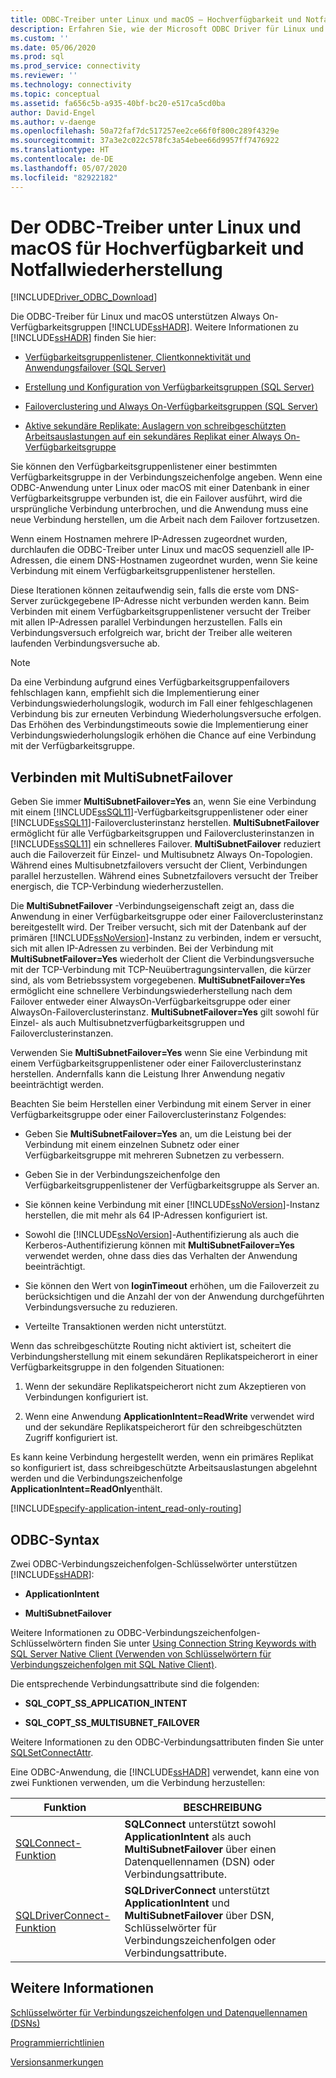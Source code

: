```yaml
---
title: ODBC-Treiber unter Linux und macOS – Hochverfügbarkeit und Notfallwiederherstellung
description: Erfahren Sie, wie der Microsoft ODBC Driver für Linux und macOS Always On-Verfügbarkeitsgruppen unterstützt.
ms.custom: ''
ms.date: 05/06/2020
ms.prod: sql
ms.prod_service: connectivity
ms.reviewer: ''
ms.technology: connectivity
ms.topic: conceptual
ms.assetid: fa656c5b-a935-40bf-bc20-e517ca5cd0ba
author: David-Engel
ms.author: v-daenge
ms.openlocfilehash: 50a72faf7dc517257ee2ce66f0f800c289f4329e
ms.sourcegitcommit: 37a3e2c022c578fc3a54ebee66d9957ff7476922
ms.translationtype: HT
ms.contentlocale: de-DE
ms.lasthandoff: 05/07/2020
ms.locfileid: "82922182"
---
```

# <a name="odbc-driver-on-linux-and-macos-support-for-high-availability-and-disaster-recovery"></a>Der ODBC-Treiber unter Linux und macOS für Hochverfügbarkeit und Notfallwiederherstellung
[!INCLUDE[Driver_ODBC_Download](../../../includes/driver_odbc_download.md)]

Die ODBC-Treiber für Linux und macOS unterstützen Always On-Verfügbarkeitsgruppen [!INCLUDE[ssHADR](../../../includes/sshadr_md.md)]. Weitere Informationen zu [!INCLUDE[ssHADR](../../../includes/sshadr_md.md)] finden Sie hier:  
  
-   [Verfügbarkeitsgruppenlistener, Clientkonnektivität und Anwendungsfailover (SQL Server)](../../../database-engine/availability-groups/windows/listeners-client-connectivity-application-failover.md)  
  
-   [Erstellung und Konfiguration von Verfügbarkeitsgruppen (SQL Server)](../../../database-engine/availability-groups/windows/creation-and-configuration-of-availability-groups-sql-server.md)  
  
-   [Failoverclustering und Always On-Verfügbarkeitsgruppen (SQL Server)](../../../database-engine/availability-groups/windows/failover-clustering-and-always-on-availability-groups-sql-server.md)  
  
-   [Aktive sekundäre Replikate: Auslagern von schreibgeschützten Arbeitsauslastungen auf ein sekundäres Replikat einer Always On-Verfügbarkeitsgruppe](../../../database-engine/availability-groups/windows/active-secondaries-readable-secondary-replicas-always-on-availability-groups.md)  
  
Sie können den Verfügbarkeitsgruppenlistener einer bestimmten Verfügbarkeitsgruppe in der Verbindungszeichenfolge angeben. Wenn eine ODBC-Anwendung unter Linux oder macOS mit einer Datenbank in einer Verfügbarkeitsgruppe verbunden ist, die ein Failover ausführt, wird die ursprüngliche Verbindung unterbrochen, und die Anwendung muss eine neue Verbindung herstellen, um die Arbeit nach dem Failover fortzusetzen.

Wenn einem Hostnamen mehrere IP-Adressen zugeordnet wurden, durchlaufen die ODBC-Treiber unter Linux und macOS sequenziell alle IP-Adressen, die einem DNS-Hostnamen zugeordnet wurden, wenn Sie keine Verbindung mit einem Verfügbarkeitsgruppenlistener herstellen.

Diese Iterationen können zeitaufwendig sein, falls die erste vom DNS-Server zurückgegebene IP-Adresse nicht verbunden werden kann. Beim Verbinden mit einem Verfügbarkeitsgruppenlistener versucht der Treiber mit allen IP-Adressen parallel Verbindungen herzustellen. Falls ein Verbindungsversuch erfolgreich war, bricht der Treiber alle weiteren laufenden Verbindungsversuche ab.

> [!NOTE]  
> Da eine Verbindung aufgrund eines Verfügbarkeitsgruppenfailovers fehlschlagen kann, empfiehlt sich die Implementierung einer Verbindungswiederholungslogik, wodurch im Fall einer fehlgeschlagenen Verbindung bis zur erneuten Verbindung Wiederholungsversuche erfolgen. Das Erhöhen des Verbindungstimeouts sowie die Implementierung einer Verbindungswiederholungslogik erhöhen die Chance auf eine Verbindung mit der Verfügbarkeitsgruppe.

## <a name="connecting-with-multisubnetfailover"></a>Verbinden mit MultiSubnetFailover

Geben Sie immer **MultiSubnetFailover=Yes** an, wenn Sie eine Verbindung mit einem [!INCLUDE[ssSQL11](../../../includes/sssql11-md.md)]-Verfügbarkeitsgruppenlistener oder einer [!INCLUDE[ssSQL11](../../../includes/sssql11-md.md)]-Failoverclusterinstanz herstellen. **MultiSubnetFailover** ermöglicht für alle Verfügbarkeitsgruppen und Failoverclusterinstanzen in [!INCLUDE[ssSQL11](../../../includes/sssql11-md.md)] ein schnelleres Failover. **MultiSubnetFailover** reduziert auch die Failoverzeit für Einzel- und Multisubnetz Always On-Topologien. Während eines Multisubnetzfailovers versucht der Client, Verbindungen parallel herzustellen. Während eines Subnetzfailovers versucht der Treiber energisch, die TCP-Verbindung wiederherzustellen.

Die **MultiSubnetFailover** -Verbindungseigenschaft zeigt an, dass die Anwendung in einer Verfügbarkeitsgruppe oder einer Failoverclusterinstanz bereitgestellt wird. Der Treiber versucht, sich mit der Datenbank auf der primären [!INCLUDE[ssNoVersion](../../../includes/ssnoversion-md.md)]-Instanz zu verbinden, indem er versucht, sich mit allen IP-Adressen zu verbinden. Bei der Verbindung mit **MultiSubnetFailover=Yes** wiederholt der Client die Verbindungsversuche mit der TCP-Verbindung mit TCP-Neuübertragungsintervallen, die kürzer sind, als vom Betriebssystem vorgegebenen. **MultiSubnetFailover=Yes** ermöglicht eine schnellere Verbindungswiederherstellung nach dem Failover entweder einer AlwaysOn-Verfügbarkeitsgruppe oder einer AlwaysOn-Failoverclusterinstanz. **MultiSubnetFailover=Yes** gilt sowohl für Einzel- als auch Multisubnetzverfügbarkeitsgruppen und Failoverclusterinstanzen.  

Verwenden Sie **MultiSubnetFailover=Yes** wenn Sie eine Verbindung mit einem Verfügbarkeitsgruppenlistener oder einer Failoverclusterinstanz herstellen. Andernfalls kann die Leistung Ihrer Anwendung negativ beeinträchtigt werden.

Beachten Sie beim Herstellen einer Verbindung mit einem Server in einer Verfügbarkeitsgruppe oder einer Failoverclusterinstanz Folgendes:
  
-   Geben Sie **MultiSubnetFailover=Yes** an, um die Leistung bei der Verbindung mit einem einzelnen Subnetz oder einer Verfügbarkeitsgruppe mit mehreren Subnetzen zu verbessern.

-   Geben Sie in der Verbindungszeichenfolge den Verfügbarkeitsgruppenlistener der Verfügbarkeitsgruppe als Server an.
  
-   Sie können keine Verbindung mit einer [!INCLUDE[ssNoVersion](../../../includes/ssnoversion-md.md)]-Instanz herstellen, die mit mehr als 64 IP-Adressen konfiguriert ist.

-   Sowohl die [!INCLUDE[ssNoVersion](../../../includes/ssnoversion-md.md)]-Authentifizierung als auch die Kerberos-Authentifizierung können mit **MultiSubnetFailover=Yes** verwendet werden, ohne dass dies das Verhalten der Anwendung beeinträchtigt.

-   Sie können den Wert von **loginTimeout** erhöhen, um die Failoverzeit zu berücksichtigen und die Anzahl der von der Anwendung durchgeführten Verbindungsversuche zu reduzieren.

-   Verteilte Transaktionen werden nicht unterstützt.  
  
Wenn das schreibgeschützte Routing nicht aktiviert ist, scheitert die Verbindungsherstellung mit einem sekundären Replikatspeicherort in einer Verfügbarkeitsgruppe in den folgenden Situationen:  
  
1.  Wenn der sekundäre Replikatspeicherort nicht zum Akzeptieren von Verbindungen konfiguriert ist.  
  
2.  Wenn eine Anwendung **ApplicationIntent=ReadWrite** verwendet wird und der sekundäre Replikatspeicherort für den schreibgeschützten Zugriff konfiguriert ist.  
  
Es kann keine Verbindung hergestellt werden, wenn ein primäres Replikat so konfiguriert ist, dass schreibgeschützte Arbeitsauslastungen abgelehnt werden und die Verbindungszeichenfolge **ApplicationIntent=ReadOnly**enthält.  


[!INCLUDE[specify-application-intent_read-only-routing](~/includes/paragraph-content/specify-application-intent-read-only-routing.md)]


## <a name="odbc-syntax"></a>ODBC-Syntax

Zwei ODBC-Verbindungszeichenfolgen-Schlüsselwörter unterstützen [!INCLUDE[ssHADR](../../../includes/sshadr_md.md)]:  
  
-   **ApplicationIntent**  
  
-   **MultiSubnetFailover**  
  
Weitere Informationen zu ODBC-Verbindungszeichenfolgen-Schlüsselwörtern finden Sie unter [Using Connection String Keywords with SQL Server Native Client (Verwenden von Schlüsselwörtern für Verbindungszeichenfolgen mit SQL Native Client)](../../../relational-databases/native-client/applications/using-connection-string-keywords-with-sql-server-native-client.md).  
  
Die entsprechende Verbindungsattribute sind die folgenden:
  
-   **SQL_COPT_SS_APPLICATION_INTENT**  
  
-   **SQL_COPT_SS_MULTISUBNET_FAILOVER**  
  
Weitere Informationen zu den ODBC-Verbindungsattributen finden Sie unter [SQLSetConnectAttr](../../../relational-databases/native-client-odbc-api/sqlsetconnectattr.md).  
  
Eine ODBC-Anwendung, die [!INCLUDE[ssHADR](../../../includes/sshadr_md.md)] verwendet, kann eine von zwei Funktionen verwenden, um die Verbindung herzustellen:  
  
|Funktion|BESCHREIBUNG|  
|------------|---------------|  
|[SQLConnect-Funktion](../../../odbc/reference/syntax/sqlconnect-function.md)|**SQLConnect** unterstützt sowohl **ApplicationIntent** als auch **MultiSubnetFailover** über einen Datenquellennamen (DSN) oder Verbindungsattribute.|  
|[SQLDriverConnect-Funktion](../../../odbc/reference/syntax/sqldriverconnect-function.md)|**SQLDriverConnect** unterstützt **ApplicationIntent** und **MultiSubnetFailover** über DSN, Schlüsselwörter für Verbindungszeichenfolgen oder Verbindungsattribute.|
  
## <a name="see-also"></a>Weitere Informationen  

[Schlüsselwörter für Verbindungszeichenfolgen und Datenquellennamen (DSNs)](../../../connect/odbc/linux-mac/connection-string-keywords-and-data-source-names-dsns.md)

[Programmierrichtlinien](../../../connect/odbc/linux-mac/programming-guidelines.md)

[Versionsanmerkungen](../../../connect/odbc/linux-mac/release-notes-odbc-sql-server-linux-mac.md)  
